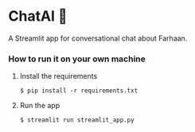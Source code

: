 # ChatAI 🤖
A Streamlit app for conversational chat about Farhaan. 



### How to run it on your own machine

1. Install the requirements

   ```
   $ pip install -r requirements.txt
   ```

2. Run the app

   ```
   $ streamlit run streamlit_app.py
   ```

